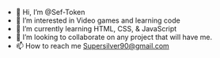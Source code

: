 - 👋 Hi, I’m @Sef-Token
- 👀 I’m interested in Video games and learning code
- 🌱 I’m currently learning HTML, CSS, & JavaScript
- 💞️ I’m looking to collaborate on any project that will have me.
- 📫 How to reach me Supersilver90@gmail.com

<!---
Sef-Token/Sef-Token is a ✨ special ✨ repository because its `README.md` (this file) appears on your GitHub profile.
You can click the Preview link to take a look at your changes.
--->
